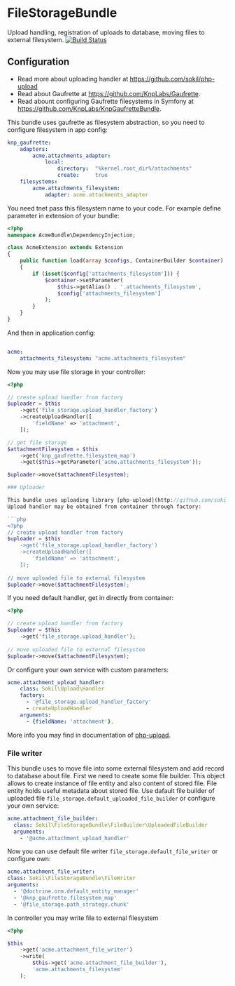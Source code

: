 # FileStorageBundle

Upload handling, registration of uploads to database, moving files to external filesystem.
[![Build Status](https://travis-ci.org/sokil/FileStorageBundle.svg?branch=master)](https://travis-ci.org/sokil/FileStorageBundle)

## Configuration

* Read more about uploading handler at https://github.com/sokil/php-upload
* Read about Gaufrette at https://github.com/KnpLabs/Gaufrette.
* Read abount configuring Gaufrette filesystems in Symfony at https://github.com/KnpLabs/KnpGaufretteBundle.

This bundle uses gaufrette as filesystem abstraction, so you need to configure filesystem in app config:
```yaml
knp_gaufrette:
    adapters:
        acme.attachments_adapter:
            local:
                directory:  "%kernel.root_dir%/attachments"
                create:     true
    filesystems:
        acme.attachments_filesystem:
            adapter: acme.attachments_adapter
```

You need tnet pass this filesystem name to your code. For example define parameter in extension of your bundle:

```php
<?php
namespace AcmeBundle\DependencyInjection;

class AcmeExtension extends Extension
{
    public function load(array $configs, ContainerBuilder $container)
    {
        if (isset($config['attachments_filesystem'])) {
            $container->setParameter(
                $this->getAlias() . '.attachments_filesystem',
                $config['attachments_filesystem']
            );
        }
    }
}
```

And then in application config:

```yaml

acme:
    attachments_filesystem: "acme.attachments_filesystem"
```

Now you may use file storage in your controller:
```php
<?php

// create upload handler from factory
$uploader = $this
    ->get('file_storage.upload_handler_factory')
    ->createUploadHandler([
        'fieldName' => 'attachment',
    ]);

// get file storage
$attachmentFilesystem = $this
    ->get('knp_gaufrette.filesystem_map')
    ->get($this->getParameter('acme.attachments_filesystem'));

$uploader->move($attachmentFilesystem);

### Uploader

This bundle uses uploading library [php-upload](http://github.com/sokil/php-upload) to handle uploads. 
Upload handler may be obtained from container through factory:

```php
<?php
// create upload handler from factory
$uploader = $this
    ->get('file_storage.upload_handler_factory')
    ->createUploadHandler([
        'fieldName' => 'attachment',
    ]);
    
// move uploaded file to external filesystem
$uploader->move($attachmentFilesystem);
```

If you need default handler, get in directly from container:

```php
<?php

// create upload handler from factory
$uploader = $this
    ->get('file_storage.upload_handler');
    
// move uploaded file to external filesystem
$uploader->move($attachmentFilesystem);
```

Or configure your own service with custom parameters:
```yaml
acme.attachment_upload_handler:
    class: Sokil\Upload\Handler
    factory:
      - '@file_storage.upload_handler_factory'
      - createUploadHandler
    arguments: 
      - {fieldName: 'attachment'},
```

More info you may find in documentation of [php-upload](http://github.com/sokil/php-upload).

### File writer

This bundle uses to move file into some external filesystem and add record to database about file.
First we need to create some file builder. This object allows to create instance of file entity and also 
content of stored file. File entity holds useful metadata about stored file. Use dafault file builder 
of uploaded file `file_storage.default_uploaded_file_builder` or configure your own service:
  
```yaml
acme.attachment_file_builder:
  class: Sokil\FileStorageBundle\FileBuilder\UploadedFileBuilder
  arguments:
    - '@acme.attachment_upload_handler'
```

Now you can use default file writer `file_storage.default_file_writer` or configure own:

```yaml
acme.attachment_file_writer:
class: Sokil\FileStorageBundle\FileWriter
arguments:
  - '@doctrine.orm.default_entity_manager'
  - '@knp_gaufrette.filesystem_map'
  - '@file_storage.path_strategy.chunk'
```

In controller you may write file to external filesystem
```php
<?php

$this
    ->get('acme.attachment_file_writer')
    ->write(
        $this->get('acme.attachment_file_builder'),
        'acme.attachments_filesystem'
    );
````

